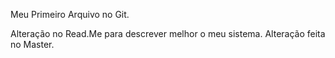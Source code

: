 Meu Primeiro Arquivo no Git.

Alteração no Read.Me para descrever melhor o meu sistema.
Alteração feita no Master.
